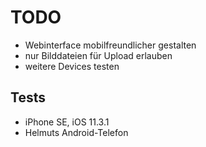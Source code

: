 # TODO
  
- Webinterface mobilfreundlicher gestalten
- nur Bilddateien für Upload erlauben
- weitere Devices testen

## Tests

- iPhone SE, iOS 11.3.1  
- Helmuts Android-Telefon
